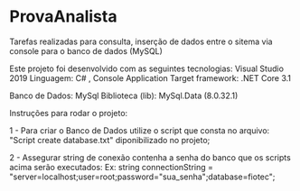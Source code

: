 # ProvaAnalista
Tarefas realizadas para consulta, inserção de dados entre o sitema via console para o banco de dados (MySQL)

Este projeto foi desenvolvido com as seguintes tecnologias:
Visual Studio 2019
Linguagem: C# , Console Application
Target framework: .NET Core 3.1

Banco de Dados: MySql
Biblioteca (lib):  MySql.Data (8.0.32.1)

Instruções para rodar o projeto:

1 - Para criar o Banco de Dados utilize o script que consta no arquivo: "Script create database.txt" diponibilizado no projeto;

2 - Assegurar string de conexão contenha a senha do banco que os scripts acima serão executados:
Ex: string connectionString = "server=localhost;user=root;password="sua_senha";database=fiotec";
